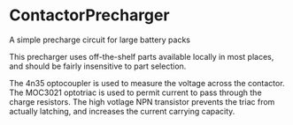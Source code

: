 # ContactorPrecharger
A simple precharge circuit for large battery packs

This precharger uses off-the-shelf parts available locally in most places, and should be fairly insensitive to part selection.

The 4n35 optocoupler is used to measure the voltage across the contactor.
The MOC3021 optotriac is used to permit current to pass through the charge resistors.
The high votlage NPN transistor prevents the triac from actually latching, and increases the current carrying capacity.

